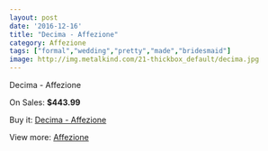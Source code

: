 ```yaml
---
layout: post
date: '2016-12-16'
title: "Decima - Affezione"
category: Affezione
tags: ["formal","wedding","pretty","made","bridesmaid"]
image: http://img.metalkind.com/21-thickbox_default/decima.jpg
---
```

Decima - Affezione

On Sales: **$443.99**
<a href="https://www.metalkind.com/en/affezione/11-decima.html"><amp-img layout="responsive" width="600" height="600" src="//img.metalkind.com/21-thickbox_default/decima.jpg" alt="Decima - Affezione 0" /></a>
<a href="https://www.metalkind.com/en/affezione/11-decima.html"><amp-img layout="responsive" width="600" height="600" src="//img.metalkind.com/22-thickbox_default/decima.jpg" alt="Decima - Affezione 1" /></a>
<a href="https://www.metalkind.com/en/affezione/11-decima.html"><amp-img layout="responsive" width="600" height="600" src="//img.metalkind.com/23-thickbox_default/decima.jpg" alt="Decima - Affezione 2" /></a>

Buy it: [Decima - Affezione](https://www.metalkind.com/en/affezione/11-decima.html "Decima - Affezione")

View more: [Affezione](https://www.metalkind.com/en/2-affezione "Affezione")